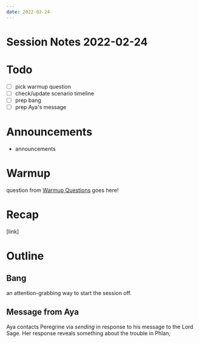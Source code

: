 ```yaml
---
date: 2022-02-24
---
```

# Session Notes 2022-02-24
# Todo
- [ ]  pick warmup question
- [ ]  check/update scenario timeline
- [ ]  prep bang
- [ ] prep Aya's message
# Announcements
- announcements
# Warmup
question from [Warmup Questions](../warmup-questions.md) goes here!
# Recap
[link]
# Outline
## Bang
an attention-grabbing way to start the session off.
## Message from Aya
Aya contacts Peregrine via *sending* in response to his message to the Lord Sage. Her response reveals something about the trouble in Phlan,